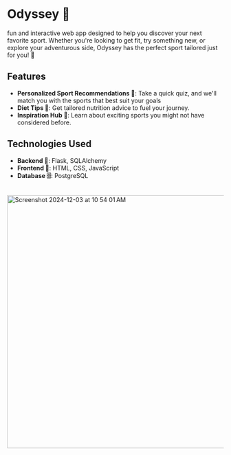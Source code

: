 # Odyssey 🎱 

fun and interactive web app designed to help you discover your next favorite sport. Whether you're looking to get fit, try something new, or explore your adventurous side, Odyssey has the perfect sport tailored just for you! 💪  

## Features  
- **Personalized Sport Recommendations 🎯**: Take a quick quiz, and we'll match you with the sports that best suit your goals 
- **Diet Tips 🍌**: Get tailored nutrition advice to fuel your journey.  
- **Inspiration Hub 🌈**: Learn about exciting sports you might not have considered before.  

## Technologies Used  
- **Backend 🔧**: Flask, SQLAlchemy  
- **Frontend 🎨**: HTML, CSS, JavaScript  
- **Database 🗄️**: PostgreSQL  

<br> 

<img width="589" alt="Screenshot 2024-12-03 at 10 54 01 AM" src="https://github.com/user-attachments/assets/f9b674f7-751d-4310-b204-d1305efba18a">

